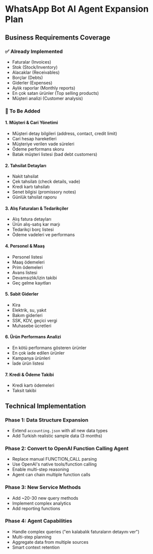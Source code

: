 # WhatsApp Bot AI Agent Expansion Plan

## Business Requirements Coverage

### ✅ Already Implemented
- Faturalar (Invoices)
- Stok (Stock/Inventory)
- Alacaklar (Receivables)
- Borçlar (Debts)
- Giderler (Expenses)
- Aylık raporlar (Monthly reports)
- En çok satan ürünler (Top selling products)
- Müşteri analizi (Customer analysis)

### 🔨 To Be Added

#### 1. Müşteri & Cari Yönetimi
- Müşteri detay bilgileri (address, contact, credit limit)
- Cari hesap hareketleri
- Müşteriye verilen vade süreleri
- Ödeme performans skoru
- Batak müşteri listesi (bad debt customers)

#### 2. Tahsilat Detayları
- Nakit tahsilat
- Çek tahsilatı (check details, vade)
- Kredi kartı tahsilatı
- Senet bilgisi (promissory notes)
- Günlük tahsilat raporu

#### 3. Alış Faturaları & Tedarikçiler
- Alış fatura detayları
- Ürün alış-satış kar marjı
- Tedarikçi borç listesi
- Ödeme vadeleri ve performans

#### 4. Personel & Maaş
- Personel listesi
- Maaş ödemeleri
- Prim ödemeleri
- Avans listesi
- Devamsızlık/izin takibi
- Geç gelme kayıtları

#### 5. Sabit Giderler
- Kira
- Elektrik, su, yakıt
- Bakım giderleri
- SSK, KDV, geçici vergi
- Muhasebe ücretleri

#### 6. Ürün Performans Analizi
- En kötü performans gösteren ürünler
- En çok iade edilen ürünler
- Kampanya ürünleri
- İade ürün listesi

#### 7. Kredi & Ödeme Takibi
- Kredi kartı ödemeleri
- Taksit takibi

## Technical Implementation

### Phase 1: Data Structure Expansion
- Extend `accounting.json` with all new data types
- Add Turkish realistic sample data (3 months)

### Phase 2: Convert to OpenAI Function Calling Agent
- Replace manual FUNCTION_CALL parsing
- Use OpenAI's native tools/function calling
- Enable multi-step reasoning
- Agent can chain multiple function calls

### Phase 3: New Service Methods
- Add ~20-30 new query methods
- Implement complex analytics
- Add reporting functions

### Phase 4: Agent Capabilities
- Handle complex queries ("en kalabalık faturaların detayını ver")
- Multi-step planning
- Aggregate data from multiple sources
- Smart context retention
